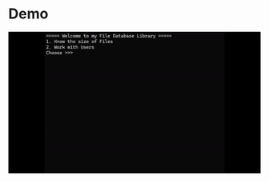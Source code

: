 # Demo
<p align="center">
  <img src="https://github.com/rajabov0011/FileDb.App/blob/master/FileDb.App/Assets/Demos/DEMO.gif" alt="DEMO">
</p>